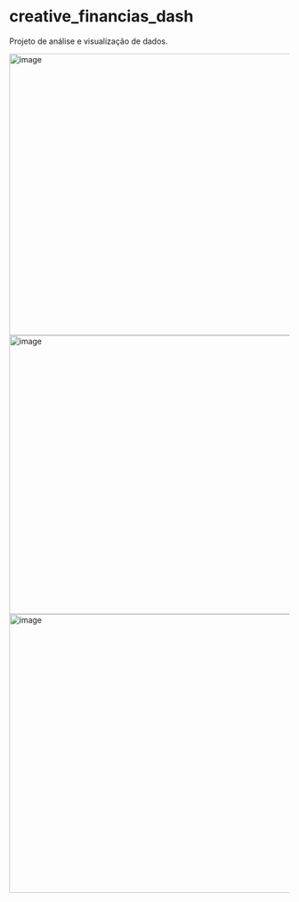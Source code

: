 # creative_financias_dash
Projeto de análise e visualização de dados.

<img width="903" height="505" alt="image" src="https://github.com/user-attachments/assets/5e974dea-9621-4451-9fc9-e113a9a335af" />


<img width="898" height="500" alt="image" src="https://github.com/user-attachments/assets/9a0340cd-da64-411b-956a-4ed455c802b2" />

<img width="894" height="500" alt="image" src="https://github.com/user-attachments/assets/05d2b422-ef46-4797-b0a8-c5a9f8dffadc" />
